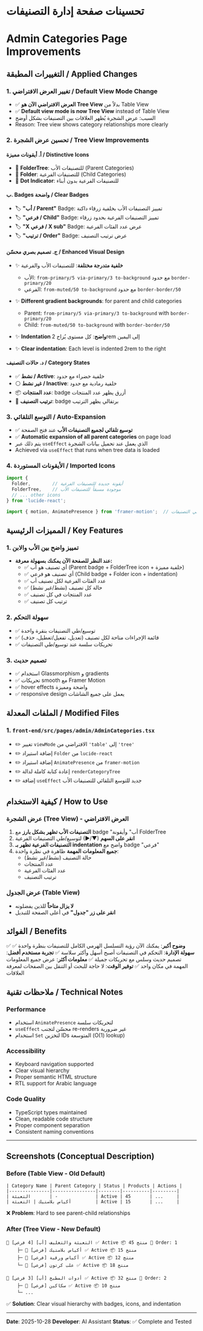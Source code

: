 # تحسينات صفحة إدارة التصنيفات
# Admin Categories Page Improvements

## التغييرات المطبقة / Applied Changes

### 1. تغيير العرض الافتراضي / Default View Mode Change
- ✅ **العرض الافتراضي الآن هو Tree View** بدلاً من Table View
- ✅ **Default view mode is now Tree View** instead of Table View
- السبب: عرض الشجرة يُظهر العلاقات بين التصنيفات بشكل أوضح
- Reason: Tree view shows category relationships more clearly

### 2. تحسين عرض الشجرة / Tree View Improvements

#### أ. أيقونات مميزة / Distinctive Icons
- 📁 **FolderTree**: للتصنيفات الأب (Parent Categories)
- 📂 **Folder**: للتصنيفات الفرعية (Child Categories)
- 🔵 **Dot Indicator**: للتصنيفات الفرعية بدون أبناء

#### ب. Badges واضحة / Clear Badges
- 🏷️ **"أب / Parent"** Badge: تمييز التصنيفات الأب بخلفية زرقاء داكنة
- 🏷️ **"فرعي / Child"** Badge: تمييز التصنيفات الفرعية بحدود زرقاء
- 🏷️ **"X فرعي / X sub"** Badge: عرض عدد الفئات الفرعية
- 🏷️ **"ترتيب / Order"** Badge: عرض ترتيب التصنيف

#### ج. تصميم بصري محسّن / Enhanced Visual Design
- ✨ **خلفية متدرجة مختلفة**: للتصنيفات الأب والفرعية
  - الأب: `from-primary/5 via-primary/3 to-background` مع حدود `border-primary/20`
  - الفرعي: `from-muted/50 to-background` مع حدود `border-border/50`
- ✨ **Different gradient backgrounds**: for parent and child categories
  - Parent: `from-primary/5 via-primary/3 to-background` with `border-primary/20`
  - Child: `from-muted/50 to-background` with `border-border/50`

- ✨ **Indentation واضح**: كل مستوى يُزاح 2rem إلى اليمين
- ✨ **Clear indentation**: Each level is indented 2rem to the right

#### د. حالات التصنيف / Category States
- ✅ **نشط / Active**: خلفية خضراء مع حدود
- ⚪ **غير نشط / Inactive**: خلفية رمادية مع حدود
- 📦 **عدد المنتجات**: badge أزرق يظهر عدد المنتجات
- 🔢 **ترتيب التصنيف**: badge برتقالي يظهر الترتيب

### 3. التوسع التلقائي / Auto-Expansion
- ✅ **توسيع تلقائي لجميع التصنيفات الأب** عند فتح الصفحة
- ✅ **Automatic expansion of all parent categories** on page load
- يتم ذلك عبر `useEffect` الذي يعمل عند تحميل بيانات الشجرة
- Achieved via `useEffect` that runs when tree data is loaded

### 4. الأيقونات المستوردة / Imported Icons
```typescript
import {
  Folder,        // أيقونة جديدة للتصنيفات الفرعية
  FolderTree,    // موجودة مسبقاً للتصنيفات الأب
  // ... other icons
} from 'lucide-react';

import { motion, AnimatePresence } from 'framer-motion';  // لتحريك توسيع/طي التصنيفات
```

## المميزات الرئيسية / Key Features

### 1. تمييز واضح بين الأب والابن
- **عند النظر للصفحة الآن يمكنك بسهولة معرفة:**
  - ✅ أي تصنيف هو أب (Parent badge + FolderTree icon + خلفية مميزة)
  - ✅ أي تصنيف هو فرعي (Child badge + Folder icon + indentation)
  - ✅ عدد الفئات الفرعية لكل تصنيف أب
  - ✅ حالة كل تصنيف (نشط/غير نشط)
  - ✅ عدد المنتجات في كل تصنيف
  - ✅ ترتيب كل تصنيف

### 2. سهولة التحكم
- ✅ توسيع/طي التصنيفات بنقرة واحدة
- ✅ قائمة الإجراءات متاحة لكل تصنيف (تعديل، تفعيل/تعطيل، حذف)
- ✅ تحريكات سلسة عند توسيع/طي التصنيفات

### 3. تصميم حديث
- ✅ استخدام Glassmorphism و gradients
- ✅ تحريكات smooth مع Framer Motion
- ✅ hover effects واضحة ومميزة
- ✅ responsive design يعمل على جميع الشاشات

## الملفات المعدلة / Modified Files

### 1. `front-end/src/pages/admin/AdminCategories.tsx`
- ✏️ تغيير `viewMode` الافتراضي من `'table'` إلى `'tree'`
- ✏️ إضافة استيراد `Folder` من `lucide-react`
- ✏️ إضافة استيراد `AnimatePresence` من `framer-motion`
- ✏️ إعادة كتابة كاملة لدالة `renderCategoryTree`
- ✏️ إضافة `useEffect` جديد للتوسع التلقائي للتصنيفات الأب

## كيفية الاستخدام / How to Use

### عرض الشجرة (Tree View) - العرض الافتراضي
1. **التصنيفات الأب تظهر بشكل بارز** مع badge "أب" وأيقونة FolderTree
2. **انقر على السهم** (▼/▶) لتوسيع/طي التصنيفات الفرعية
3. **التصنيفات الفرعية تظهر بـ indentation** واضح مع badge "فرعي"
4. **جميع المعلومات المهمة** ظاهرة في نظرة واحدة:
   - حالة التصنيف (نشط/غير نشط)
   - عدد المنتجات
   - عدد الفئات الفرعية
   - ترتيب التصنيف

### عرض الجدول (Table View)
- **لا يزال متاحاً** للذين يفضلونه
- **انقر على زر "جدول"** في أعلى الصفحة للتبديل

## الفوائد / Benefits

✅ **وضوح أكبر**: يمكنك الآن رؤية التسلسل الهرمي الكامل للتصنيفات بنظرة واحدة
✅ **سهولة الإدارة**: التحكم في التصنيفات أصبح أسهل وأكثر سلاسة
✅ **تجربة مستخدم أفضل**: تصميم حديث وسلس مع تحريكات جميلة
✅ **معلومات أكثر**: عرض جميع المعلومات المهمة في مكان واحد
✅ **توفير الوقت**: لا حاجة للبحث أو التنقل بين الصفحات لمعرفة العلاقات

## ملاحظات تقنية / Technical Notes

### Performance
- استخدام `AnimatePresence` لتحريكات سلسة
- `useEffect` محسّن لتجنب re-renders غير ضرورية
- استخدام `Set` لتخزين IDs المتوسعة (O(1) lookup)

### Accessibility
- Keyboard navigation supported
- Clear visual hierarchy
- Proper semantic HTML structure
- RTL support for Arabic language

### Code Quality
- TypeScript types maintained
- Clean, readable code structure
- Proper component separation
- Consistent naming conventions

---

## Screenshots (Conceptual Description)

### Before (Table View - Old Default)
```
| Category Name | Parent Category | Status | Products | Actions |
|---------------|----------------|--------|----------|---------|
| التعبئة       | -              | Active | 45       | ...     |
| أكياس بلاستيك | التعبئة         | Active | 15       | ...     |
```
❌ **Problem**: Hard to see parent-child relationships

### After (Tree View - New Default)
```
📁 التعبئة والتغليف [أب] [4 فرعي] ✅ Active 📦 45 منتج 🔢 Order: 1
    ├─ 📂 أكياس بلاستيك [فرعي] ✅ Active 📦 15 منتج
    ├─ 📂 أكياس ورقية [فرعي] ✅ Active 📦 12 منتج
    └─ 📂 علب كرتون [فرعي] ✅ Active 📦 18 منتج

📁 أدوات المطبخ [أب] [3 فرعي] ✅ Active 📦 32 منتج 🔢 Order: 2
    ├─ 📂 سكاكين [فرعي] ✅ Active 📦 10 منتج
    └─ ...
```
✅ **Solution**: Clear visual hierarchy with badges, icons, and indentation

---

**Date**: 2025-10-28
**Developer**: AI Assistant
**Status**: ✅ Complete and Tested

